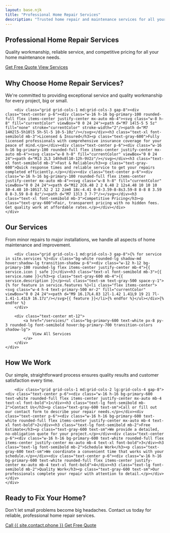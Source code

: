 ```yaml
---
layout: base.njk
title: "Professional Home Repair Services"
description: "Trusted home repair and maintenance services for all your residential needs. Quality workmanship, reliable service, and competitive pricing."
---
```


<!-- Hero Section -->
<section class="bg-gradient-to-r from-primary-600 to-primary-800 text-white">
    <div class="max-w-7xl mx-auto px-4 sm:px-6 lg:px-8 py-24">
        <div class="text-center">
            <h1 class="text-4xl md:text-6xl font-bold mb-6">
                Professional Home Repair Services
            </h1>
            <p class="text-xl md:text-2xl mb-8 text-primary-100 max-w-3xl mx-auto">
                Quality workmanship, reliable service, and competitive pricing for all your home maintenance needs.
            </p>
            <div class="flex flex-col sm:flex-row gap-4 justify-center">
                <a href="/contact/" class="bg-white text-primary-600 px-8 py-3 rounded-lg font-semibold hover:bg-gray-50 transition-colors shadow-lg">
                    Get Free Quote
                </a>
                <a href="/services/" class="border-2 border-white text-white px-8 py-3 rounded-lg font-semibold hover:bg-white hover:text-primary-600 transition-colors">
                    View Services
                </a>
            </div>
        </div>
    </div>
</section>

<!-- Why Choose Us Section -->
<section class="py-20 bg-white">
    <div class="max-w-7xl mx-auto px-4 sm:px-6 lg:px-8">
        <div class="text-center mb-16">
            <h2 class="text-3xl md:text-4xl font-bold text-gray-900 mb-4">
                Why Choose Home Repair Services?
            </h2>
            <p class="text-lg text-gray-600 max-w-2xl mx-auto">
                We're committed to providing exceptional service and quality workmanship for every project, big or small.
            </p>
        </div>
        
        <div class="grid grid-cols-1 md:grid-cols-3 gap-8"><div class="text-center p-6"><div class="w-16 h-16 bg-primary-100 rounded-full flex items-center justify-center mx-auto mb-4"><svg class="w-8 h-8" fill="currentColor" viewBox="0 0 24 24"><path d="M7 14l5-5 5 5z" fill="none" stroke="currentColor" stroke-width="2"/><path d="M7 14H2l5-5h10l5 5h-5l-5 10-5-10z"/></svg></div><h3 class="text-xl font-semibold mb-3">Licensed & Insured</h3><p class="text-gray-600">Fully licensed professionals with comprehensive insurance coverage for your peace of mind.</p></div><div class="text-center p-6"><div class="w-16 h-16 bg-primary-100 rounded-full flex items-center justify-center mx-auto mb-4"><svg class="w-8 h-8" fill="currentColor" viewBox="0 0 24 24"><path d="M13 2L3 14h9v8l10-12h-9V2z"/></svg></div><h3 class="text-xl font-semibold mb-3">Fast & Reliable</h3><p class="text-gray-600">Quick response times and reliable service to get your repairs completed efficiently.</p></div><div class="text-center p-6"><div class="w-16 h-16 bg-primary-100 rounded-full flex items-center justify-center mx-auto mb-4"><svg class="w-8 h-8" fill="currentColor" viewBox="0 0 24 24"><path d="M12 2C6.48 2 2 6.48 2 12s4.48 10 10 10 10-4.48 10-10S17.52 2 12 2zm0 18c-4.41 0-8-3.59-8-8s3.59-8 8-8 8 3.59 8 8-3.59 8-8 8z"/><path d="M7 13l3 3 7-7"/></svg></div><h3 class="text-xl font-semibold mb-3">Competitive Pricing</h3><p class="text-gray-600">Fair, transparent pricing with no hidden fees. Get quality work at affordable rates.</p></div></div>
    </div>
</section>

<!-- Services Overview -->
<section class="py-20 bg-gray-50">
    <div class="max-w-7xl mx-auto px-4 sm:px-6 lg:px-8">
        <div class="text-center mb-16">
            <h2 class="text-3xl md:text-4xl font-bold text-gray-900 mb-4">
                Our Services
            </h2>
            <p class="text-lg text-gray-600 max-w-2xl mx-auto">
                From minor repairs to major installations, we handle all aspects of home maintenance and improvement.
            </p>
        </div>
        
        <div class="grid grid-cols-1 md:grid-cols-3 gap-8">{% for service in site.services %}<div class="bg-white rounded-lg shadow-md hover:shadow-lg transition-shadow p-6"><div class="w-12 h-12 bg-primary-100 rounded-lg flex items-center justify-center mb-4">{{ service.icon | safe }}</div><h3 class="text-xl font-semibold mb-3">{{ service.name }}</h3><p class="text-gray-600 mb-4">{{ service.description }}</p><ul class="text-sm text-gray-500 space-y-1">{% for feature in service.features %}<li class="flex items-center"><svg class="w-4 h-4 text-primary-500 mr-2" fill="currentColor" viewBox="0 0 24 24"><path d="M9 16.17L4.83 12l-1.42 1.41L9 19 21 7l-1.41-1.41L9 16.17z"/></svg>{{ feature }}</li>{% endfor %}</ul></div>{% endfor %}
        </div>
        
        <div class="text-center mt-12">
            <a href="/services/" class="bg-primary-600 text-white px-8 py-3 rounded-lg font-semibold hover:bg-primary-700 transition-colors shadow-lg">
                View All Services
            </a>
        </div>
    </div>
</section>

<!-- Process Section -->
<section class="py-20 bg-white">
    <div class="max-w-7xl mx-auto px-4 sm:px-6 lg:px-8">
        <div class="text-center mb-16">
            <h2 class="text-3xl md:text-4xl font-bold text-gray-900 mb-4">
                How We Work
            </h2>
            <p class="text-lg text-gray-600 max-w-2xl mx-auto">
                Our simple, straightforward process ensures quality results and customer satisfaction every time.
            </p>
        </div>
        
        <div class="grid grid-cols-1 md:grid-cols-2 lg:grid-cols-4 gap-8"><div class="text-center p-6"><div class="w-16 h-16 bg-primary-600 text-white rounded-full flex items-center justify-center mx-auto mb-4 text-xl font-bold">1</div><h3 class="text-lg font-semibold mb-2">Contact Us</h3><p class="text-gray-600 text-sm">Call or fill out our contact form to describe your repair needs.</p></div><div class="text-center p-6"><div class="w-16 h-16 bg-primary-600 text-white rounded-full flex items-center justify-center mx-auto mb-4 text-xl font-bold">2</div><h3 class="text-lg font-semibold mb-2">Free Estimate</h3><p class="text-gray-600 text-sm">We provide a detailed, no-obligation quote for your project.</p></div><div class="text-center p-6"><div class="w-16 h-16 bg-primary-600 text-white rounded-full flex items-center justify-center mx-auto mb-4 text-xl font-bold">3</div><h3 class="text-lg font-semibold mb-2">Schedule Work</h3><p class="text-gray-600 text-sm">We coordinate a convenient time that works with your schedule.</p></div><div class="text-center p-6"><div class="w-16 h-16 bg-primary-600 text-white rounded-full flex items-center justify-center mx-auto mb-4 text-xl font-bold">4</div><h3 class="text-lg font-semibold mb-2">Quality Work</h3><p class="text-gray-600 text-sm">Our professionals complete your repair with attention to detail.</p></div></div>
    </div>
</section>

<!-- CTA Section -->
<section class="py-20 bg-primary-600 text-white">
    <div class="max-w-7xl mx-auto px-4 sm:px-6 lg:px-8 text-center">
        <h2 class="text-3xl md:text-4xl font-bold mb-4">
            Ready to Fix Your Home?
        </h2>
        <p class="text-xl mb-8 text-primary-100 max-w-2xl mx-auto">
            Don't let small problems become big headaches. Contact us today for reliable, professional home repair services.
        </p>
        <div class="flex flex-col sm:flex-row gap-4 justify-center">
            <a href="tel:{{ site.contact.phone }}" class="bg-white text-primary-600 px-8 py-3 rounded-lg font-semibold hover:bg-gray-50 transition-colors shadow-lg">
                Call {{ site.contact.phone }}
            </a>
            <a href="/contact/" class="border-2 border-white text-white px-8 py-3 rounded-lg font-semibold hover:bg-white hover:text-primary-600 transition-colors">
                Get Free Quote
            </a>
        </div>
    </div>
</section>